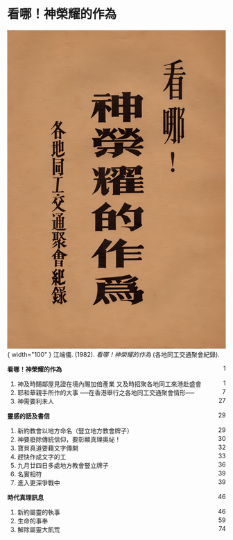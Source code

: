 # 看哪！神榮耀的作為
![](../images/看哪！神榮耀的作為.jpg){ width="100" }
江端儀. (1982). *看哪！神榮耀的作為* (各地同工交通聚會紀錄). 

**看哪！神榮耀的作為** <span style="float: right;">1</span>

1. 神及時賜鄰屋見證在境內賜加倍產業
又及時招聚各地同工來港赴盛會 <span style="float: right;">1</span>
1. 耶和華親手所作的大事
──在香港舉行之各地同工交通聚會情形── <span style="float: right;">7</span>
1. 神需要利未人 <span style="float: right;">27</span>

**靈感的話及書信** <span style="float: right;">29</span>

1. 新約教會以地方命名（豎立地方教會牌子） <span style="float: right;">29</span>
1. 神要廢除傳統信仰，要彰顯真理奧祕！ <span style="float: right;">30</span>
1. 寶貝真道要藉文字傳開 <span style="float: right;">32</span>
1. 趕快作成文字的工 <span style="float: right;">33</span>
1. 九月廿四日多處地方教會豎立牌子 <span style="float: right;">36</span>
1. 名實相符 <span style="float: right;">39</span>
1. 進入更深爭戰中 <span style="float: right;">39</span>

**時代真理訊息** <span style="float: right;">46</span>

1. 新約屬靈的執事 <span style="float: right;">46</span>
1. 生命的事奉 <span style="float: right;">59</span>
1. 解除屬靈大飢荒 <span style="float: right;">74</span>
